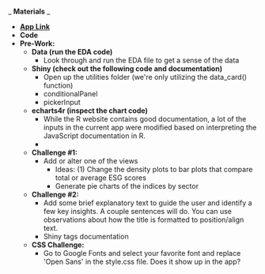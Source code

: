 _ **Materials** _

- [**App Link**](https://reason.shinyapps.io/esg_data_app/)
- **Code**
- **Pre-Work:**
  - **Data (run the EDA code)**
    - Look through and run the EDA file to get a sense of the data
  - **Shiny (check out the following code and documentation)**
    - Open up the utilities folder (we&#39;re only utilizing the data\_card() function)
    - conditionalPanel
    - pickerInput
  - **echarts4r (inspect the chart code)**
    - While the R website contains good documentation, a lot of the inputs in the current app were modified based on interpreting the JavaScript documentation in R.
    -
  - **Challenge #1:**
    - Add or alter one of the views
      - Ideas: (1) Change the density plots to bar plots that compare total or average ESG scores
      - Generate pie charts of the indices by sector
  - **Challenge #2:**
    - Add some brief explanatory text to guide the user and identify a few key insights. A couple sentences will do. You can use observations about how the title is formatted to position/align text.
    - Shiny tags documentation
  - **CSS Challenge:**
    - Go to Google Fonts and select your favorite font and replace &#39;Open Sans&#39; in the style.css file. Does it show up in the app?
